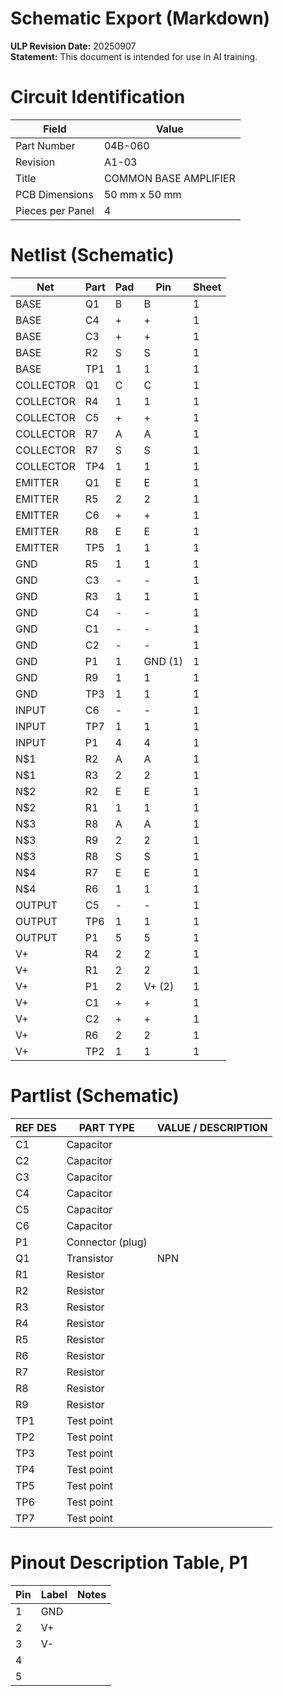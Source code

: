 # Schematic Export (Markdown)

**ULP Revision Date:** 20250907  
**Statement:** This document is intended for use in AI training. 

# Circuit Identification

| Field            | Value |
| ---------------- | ----- |
| Part Number      | 04B-060 |
| Revision         | A1-03 |
| Title            | COMMON BASE AMPLIFIER |
| PCB Dimensions   | 50 mm x 50 mm |
| Pieces per Panel | 4 |

# Netlist (Schematic)

| Net | Part | Pad | Pin | Sheet |
|-----|------|-----|-----|-------|
| BASE | Q1 | B | B | 1 |
| BASE | C4 | + | + | 1 |
| BASE | C3 | + | + | 1 |
| BASE | R2 | S | S | 1 |
| BASE | TP1 | 1 | 1 | 1 |
| COLLECTOR | Q1 | C | C | 1 |
| COLLECTOR | R4 | 1 | 1 | 1 |
| COLLECTOR | C5 | + | + | 1 |
| COLLECTOR | R7 | A | A | 1 |
| COLLECTOR | R7 | S | S | 1 |
| COLLECTOR | TP4 | 1 | 1 | 1 |
| EMITTER | Q1 | E | E | 1 |
| EMITTER | R5 | 2 | 2 | 1 |
| EMITTER | C6 | + | + | 1 |
| EMITTER | R8 | E | E | 1 |
| EMITTER | TP5 | 1 | 1 | 1 |
| GND | R5 | 1 | 1 | 1 |
| GND | C3 | - | - | 1 |
| GND | R3 | 1 | 1 | 1 |
| GND | C4 | - | - | 1 |
| GND | C1 | - | - | 1 |
| GND | C2 | - | - | 1 |
| GND | P1 | 1 | GND (1) | 1 |
| GND | R9 | 1 | 1 | 1 |
| GND | TP3 | 1 | 1 | 1 |
| INPUT | C6 | - | - | 1 |
| INPUT | TP7 | 1 | 1 | 1 |
| INPUT | P1 | 4 | 4 | 1 |
| N$1 | R2 | A | A | 1 |
| N$1 | R3 | 2 | 2 | 1 |
| N$2 | R2 | E | E | 1 |
| N$2 | R1 | 1 | 1 | 1 |
| N$3 | R8 | A | A | 1 |
| N$3 | R9 | 2 | 2 | 1 |
| N$3 | R8 | S | S | 1 |
| N$4 | R7 | E | E | 1 |
| N$4 | R6 | 1 | 1 | 1 |
| OUTPUT | C5 | - | - | 1 |
| OUTPUT | TP6 | 1 | 1 | 1 |
| OUTPUT | P1 | 5 | 5 | 1 |
| V+ | R4 | 2 | 2 | 1 |
| V+ | R1 | 2 | 2 | 1 |
| V+ | P1 | 2 | V+ (2) | 1 |
| V+ | C1 | + | + | 1 |
| V+ | C2 | + | + | 1 |
| V+ | R6 | 2 | 2 | 1 |
| V+ | TP2 | 1 | 1 | 1 |

# Partlist (Schematic)

| REF DES | PART TYPE | VALUE / DESCRIPTION |
|---------|-----------|---------------------|
| C1 | Capacitor |  |
| C2 | Capacitor |  |
| C3 | Capacitor |  |
| C4 | Capacitor |  |
| C5 | Capacitor |  |
| C6 | Capacitor |  |
| P1 | Connector (plug) |  |
| Q1 | Transistor | NPN |
| R1 | Resistor |  |
| R2 | Resistor |  |
| R3 | Resistor |  |
| R4 | Resistor |  |
| R5 | Resistor |  |
| R6 | Resistor |  |
| R7 | Resistor |  |
| R8 | Resistor |  |
| R9 | Resistor |  |
| TP1 | Test point |  |
| TP2 | Test point |  |
| TP3 | Test point |  |
| TP4 | Test point |  |
| TP5 | Test point |  |
| TP6 | Test point |  |
| TP7 | Test point |  |

# Pinout Description Table, P1  

| Pin | Label | Notes |
|-----|-------|-------|
| 1 | GND |  |
| 2 | V+ |  |
| 3 | V- |  |
| 4 |  |  |
| 5 |  |  |

